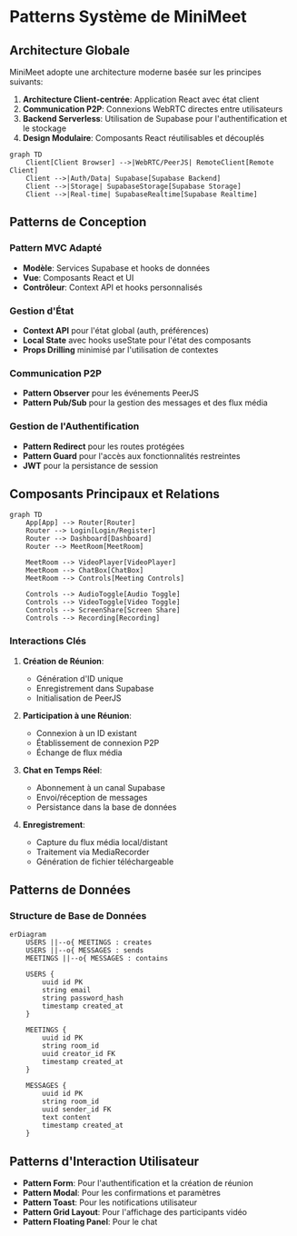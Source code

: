 # Patterns Système de MiniMeet

## Architecture Globale

MiniMeet adopte une architecture moderne basée sur les principes suivants:

1. **Architecture Client-centrée**: Application React avec état client
2. **Communication P2P**: Connexions WebRTC directes entre utilisateurs
3. **Backend Serverless**: Utilisation de Supabase pour l'authentification et le stockage
4. **Design Modulaire**: Composants React réutilisables et découplés

```mermaid
graph TD
    Client[Client Browser] -->|WebRTC/PeerJS| RemoteClient[Remote Client]
    Client -->|Auth/Data| Supabase[Supabase Backend]
    Client -->|Storage| SupabaseStorage[Supabase Storage]
    Client -->|Real-time| SupabaseRealtime[Supabase Realtime]
```

## Patterns de Conception

### Pattern MVC Adapté
- **Modèle**: Services Supabase et hooks de données
- **Vue**: Composants React et UI
- **Contrôleur**: Context API et hooks personnalisés

### Gestion d'État
- **Context API** pour l'état global (auth, préférences)
- **Local State** avec hooks useState pour l'état des composants
- **Props Drilling** minimisé par l'utilisation de contextes

### Communication P2P
- **Pattern Observer** pour les événements PeerJS
- **Pattern Pub/Sub** pour la gestion des messages et des flux média

### Gestion de l'Authentification
- **Pattern Redirect** pour les routes protégées
- **Pattern Guard** pour l'accès aux fonctionnalités restreintes
- **JWT** pour la persistance de session

## Composants Principaux et Relations

```mermaid
graph TD
    App[App] --> Router[Router]
    Router --> Login[Login/Register]
    Router --> Dashboard[Dashboard]
    Router --> MeetRoom[MeetRoom]
    
    MeetRoom --> VideoPlayer[VideoPlayer]
    MeetRoom --> ChatBox[ChatBox]
    MeetRoom --> Controls[Meeting Controls]
    
    Controls --> AudioToggle[Audio Toggle]
    Controls --> VideoToggle[Video Toggle]
    Controls --> ScreenShare[Screen Share]
    Controls --> Recording[Recording]
```

### Interactions Clés

1. **Création de Réunion**:
   - Génération d'ID unique
   - Enregistrement dans Supabase
   - Initialisation de PeerJS

2. **Participation à une Réunion**:
   - Connexion à un ID existant
   - Établissement de connexion P2P
   - Échange de flux média

3. **Chat en Temps Réel**:
   - Abonnement à un canal Supabase
   - Envoi/réception de messages
   - Persistance dans la base de données

4. **Enregistrement**:
   - Capture du flux média local/distant
   - Traitement via MediaRecorder
   - Génération de fichier téléchargeable

## Patterns de Données

### Structure de Base de Données
```mermaid
erDiagram
    USERS ||--o{ MEETINGS : creates
    USERS ||--o{ MESSAGES : sends
    MEETINGS ||--o{ MESSAGES : contains
    
    USERS {
        uuid id PK
        string email
        string password_hash
        timestamp created_at
    }
    
    MEETINGS {
        uuid id PK
        string room_id
        uuid creator_id FK
        timestamp created_at
    }
    
    MESSAGES {
        uuid id PK
        string room_id
        uuid sender_id FK
        text content
        timestamp created_at
    }
```

## Patterns d'Interaction Utilisateur

- **Pattern Form**: Pour l'authentification et la création de réunion
- **Pattern Modal**: Pour les confirmations et paramètres
- **Pattern Toast**: Pour les notifications utilisateur
- **Pattern Grid Layout**: Pour l'affichage des participants vidéo
- **Pattern Floating Panel**: Pour le chat 
